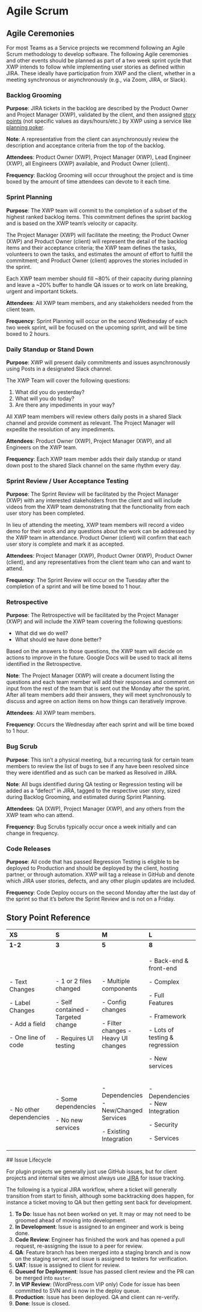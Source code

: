 # Agile Scrum

## Agile Ceremonies

For most Teams as a Service projects we recommend following an Agile Scrum methodology to develop software. The following Agile ceremonies and other events should be planned as part of a two week sprint cycle that XWP intends to follow while implementing user stories as defined within JIRA. These ideally have participation from XWP and the client, whether in a meeting synchronous or asynchronously \(e.g., via Zoom, JIRA, or Slack\).

### **Backlog Grooming**

**Purpose**: JIRA tickets in the backlog are described by the Product Owner and Project Manager \(XWP\), validated by the client, and then assigned [story points](agile-scrum.md#story-point-reference) \(not specific values as days/hours/etc.\) by XWP using a service like [planning poker](https://www.planningpoker.com/).

**Note**: A representative from the client can asynchronously review the description and acceptance criteria from the top of the backlog.

**Attendees**: Product Owner \(XWP\), Project Manager \(XWP\), Lead Engineer \(XWP\), all Engineers \(XWP\) available, and Product Owner \(client\).

**Frequency**: Backlog Grooming will occur throughout the project and is time boxed by the amount of time attendees can devote to it each time.

### **Sprint Planning**

**Purpose**: The XWP team will commit to the completion of a subset of the highest ranked backlog items. This commitment defines the sprint backlog and is based on the XWP team’s velocity or capacity.

The Project Manager \(XWP\) will facilitate the meeting; the Product Owner \(XWP\) and Product Owner \(client\) will represent the detail of the backlog items and their acceptance criteria; the XWP team defines the tasks, volunteers to own the tasks, and estimates the amount of effort to fulfill the commitment; and Product Owner \(client\) approves the stories included in the sprint.

Each XWP team member should fill ~80% of their capacity during planning and leave a ~20% buffer to handle QA issues or to work on late breaking, urgent and important tickets.

**Attendees**: All XWP team members, and any stakeholders needed from the client team.

**Frequency**: Sprint Planning will occur on the second Wednesday of each two week sprint, will be focused on the upcoming sprint, and will be time boxed to 2 hours.

### **Daily Standup or Stand Down**

**Purpose**: XWP will present daily commitments and issues asynchronously using Posts in a designated Slack channel.

The XWP Team will cover the following questions:

1. What did you do yesterday?
2. What will you do today?
3. Are there any impediments in your way?

All XWP team members will review others daily posts in a shared Slack channel and provide comment as relevant. The Project Manager will expedite the resolution of any impediments.

**Attendees**: Product Owner \(XWP\), Project Manager \(XWP\), and all Engineers on the XWP team.

**Frequency**: Each XWP team member adds their daily standup or stand down post to the shared Slack channel on the same rhythm every day.

### **Sprint Review / User Acceptance Testing**

**Purpose**: The Sprint Review will be facilitated by the Project Manager \(XWP\) with any interested stakeholders from the client and will include videos from the XWP team demonstrating that the functionality from each user story has been completed.

In lieu of attending the meeting, XWP team members will record a video demo for their work and any questions about the work can be addressed by the XWP team in attendance. Product Owner \(client\) will confirm that each user story is complete and mark it as accepted.

**Attendees**: Project Manager \(XWP\), Product Owner \(XWP\), Product Owner \(client\), and any representatives from the client team who can and want to attend.

**Frequency**: The Sprint Review will occur on the Tuesday after the completion of a sprint and will be time boxed to 1 hour.

### **Retrospective**

**Purpose**: The Retrospective will be facilitated by the Project Manager \(XWP\) and will include the XWP team covering the following questions:

* What did we do well?
* What should we have done better?

Based on the answers to those questions, the XWP team will decide on actions to improve in the future. Google Docs will be used to track all items identified in the Retrospective.

**Note**: The Project Manager \(XWP\) will create a document listing the questions and each team member will add their responses and comment on input from the rest of the team that is sent out the Monday after the sprint. After all team members add their answers, they will meet synchronously to discuss and agree on action items on how things can iteratively improve.

**Attendees**: All XWP team members.

**Frequency**: Occurs the Wednesday after each sprint and will be time boxed to 1 hour.

### **Bug Scrub**

**Purpose**: This isn’t a physical meeting, but a recurring task for certain team members to review the list of bugs to see if any have been resolved since they were identified and as such can be marked as Resolved in JIRA.

**Note**: All bugs identified during QA testing or Regression testing will be added as a “defect” in JIRA, tagged to the respective user story, sized during Backlog Grooming, and estimated during Sprint Planning.

**Attendees**: QA \(XWP\), Project Manager \(XWP\), and any others from the XWP team who can attend.

**Frequency**: Bug Scrubs typically occur once a week initially and can change in frequency.

### **Code Releases**

**Purpose**: All code that has passed Regression Testing is eligible to be deployed to Production and should be deployed by the client, hosting partner, or through automation. XWP will tag a release in GitHub and denote which JIRA user stories, defects, and any other plugin updates are included.

**Frequency**: Code Deploy occurs on the second Monday after the last day of the sprint so that it’s before the Sprint Review and is not on a Friday.

## **Story Point Reference**

<table>
  <thead>
    <tr>
      <th style="text-align:left"><b>XS</b>
      </th>
      <th style="text-align:left"><b>S</b>
      </th>
      <th style="text-align:left"><b>M</b>
      </th>
      <th style="text-align:left"><b>L</b>
      </th>
      <th style="text-align:left"><b>XL</b>
      </th>
    </tr>
  </thead>
  <tbody>
    <tr>
      <td style="text-align:left"><b>1-2</b>
      </td>
      <td style="text-align:left"><b>3</b>
      </td>
      <td style="text-align:left"><b>5</b>
      </td>
      <td style="text-align:left"><b>8</b>
      </td>
      <td style="text-align:left"><b>13</b>
      </td>
    </tr>
    <tr>
      <td style="text-align:left">
        <p>- Text Changes</p>
        <p>- Label Changes</p>
        <p>- Add a field</p>
        <p>- One line of code</p>
      </td>
      <td style="text-align:left">
        <p>- 1 or 2 files changed</p>
        <p>- Self contained - Targeted change</p>
        <p>- Requires UI testing</p>
      </td>
      <td style="text-align:left">
        <p>- Multiple components</p>
        <p>- Config changes</p>
        <p>- Filter changes - Heavy UI changes</p>
      </td>
      <td style="text-align:left">
        <p>- Back-end &amp; front-end</p>
        <p>- Complex</p>
        <p>- Full Features</p>
        <p>- Framework</p>
        <p>- Lots of testing &amp; regression</p>
        <p>- New services</p>
      </td>
      <td style="text-align:left">- Not finish-able in one sprint</td>
    </tr>
    <tr>
      <td style="text-align:left">- No other dependencies</td>
      <td style="text-align:left">
        <p>- Some dependencies</p>
        <p>- No new services</p>
      </td>
      <td style="text-align:left">
        <p>- Dependencies - New/Changed Services</p>
        <p>- Existing Integration</p>
      </td>
      <td style="text-align:left">
        <p>- Dependencies - New Integration</p>
        <p>- Security</p>
        <p>- Services</p>
      </td>
      <td style="text-align:left"></td>
    </tr>
  </tbody>
</table>## Issue Lifecycle

For plugin projects we generally just use GitHub issues, but for client projects and internal sites we almost always use [JIRA](https://www.atlassian.com/software/jira) for issue tracking.

The following is a typical JIRA workflow, where a ticket will generally transition from start to finish, although some backtracking does happen, for instance a ticket moving to QA but then getting sent back for development.

1. **To Do**: Issue has not been worked on yet. It may or may not need to be groomed ahead of moving into development.
2. **In Development**: Issue is assigned to an engineer and work is being done.
3. **Code Review**: Engineer has finished the work and has opened a pull request, re-assigning the issue to a peer for review.
4. **QA**: Feature branch has been merged into a staging branch and is now on the staging server, and issue is assigned to testers for verification.
5. **UAT**: Issue is assigned to client for review.
6. **Queued for Deployment**: Issue has passed client review and the PR can be merged into `master`.
7. **In VIP Review**: \(WordPress.com VIP only\) Code for issue has been committed to SVN and is now in the deploy queue.
8. **Production**: Issue has been deployed. QA and client can re-verify.
9. **Done**: Issue is closed.

